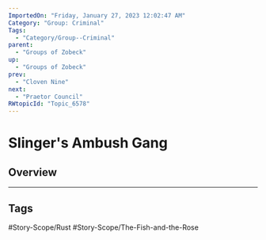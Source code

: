 ```yaml
---
ImportedOn: "Friday, January 27, 2023 12:02:47 AM"
Category: "Group: Criminal"
Tags:
  - "Category/Group--Criminal"
parent:
  - "Groups of Zobeck"
up:
  - "Groups of Zobeck"
prev:
  - "Cloven Nine"
next:
  - "Praetor Council"
RWtopicId: "Topic_6578"
---
```

# Slinger's Ambush Gang
## Overview

---
## Tags
#Story-Scope/Rust #Story-Scope/The-Fish-and-the-Rose

